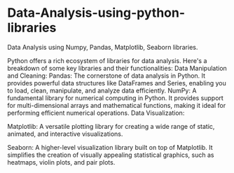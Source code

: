 # Data-Analysis-using-python-libraries
Data Analysis using Numpy, Pandas, Matplotlib, Seaborn libraries.

Python offers a rich ecosystem of libraries for data analysis. Here's a breakdown of some key libraries and their functionalities:
Data Manipulation and Cleaning:
Pandas:
The cornerstone of data analysis in Python. It provides powerful data structures like DataFrames and Series, enabling you to load, clean, manipulate, and analyze data efficiently.
NumPy:
A fundamental library for numerical computing in Python. It provides support for multi-dimensional arrays and mathematical functions, making it ideal for performing efficient numerical operations.
Data Visualization:

Matplotlib:
A versatile plotting library for creating a wide range of static, animated, and interactive visualizations.

Seaborn:
A higher-level visualization library built on top of Matplotlib. It simplifies the creation of visually appealing statistical graphics, such as heatmaps, violin plots, and pair plots.
